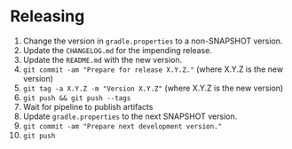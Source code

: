 Releasing
=========

 1. Change the version in `gradle.properties` to a non-SNAPSHOT version.
 1. Update the `CHANGELOG.md` for the impending release.
 1. Update the `README.md` with the new version.
 1. `git commit -am "Prepare for release X.Y.Z."` (where X.Y.Z is the new version)
 1. `git tag -a X.Y.Z -m "Version X.Y.Z"` (where X.Y.Z is the new version)
 1. `git push && git push --tags`
 1. Wait for pipeline to publish artifacts
 1. Update `gradle.properties` to the next SNAPSHOT version.
 1. `git commit -am "Prepare next development version."`
 1. `git push`
 